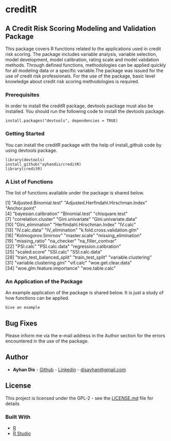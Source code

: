 # creditR
## A Credit Risk Scoring Modeling and Validation Package

This package covers R functions related to the applications used in credit risk scoring. The package includes variable analysis, variable selection, model development, model calibration, rating scale and model validation methods. Through defined functions, methodologies can be applied quickly for all modeling data or a specific variable.The package was issued for the use of credit risk professionals. For the use of the package, basic level knowledge about credit risk scoring methodologies is required.
### Prerequisites
In order to install the creditR package, devtools package must also be installed. You should run the following code to install the devtools package.
```
install.packages("devtools", dependencies = TRUE) 
```

### Getting Started
You can install the creditR package with the help of install_github code by using devtools package.
```
library(devtools)
install_github("ayhandis/creditR)
library(creditR)
```

### A List of Functions
The list of functions available under the package is shared below.

 [1] "Adjusted.Binomial.test"              "Adjusted.Herfindahl.Hirschman.Index" "Anchor.point"                       
 [4] "bayesian.calibration"                "Binomial.test"                       "chisquare.test"                     
 [7] "correlation.cluster"                 "Gini.univariate"                     "Gini.univariate.data"               
[10] "Gini_elimination"                    "Herfindahl.Hirschman.Index"          "IV.calc"                            
[13] "IV.calc.data"                        "IV_elimination"                      "k.fold.cross.validation.glm"        
[16] "Kolmogorov.Smirnov"                  "master.scale"                        "missing_elimination"                
[19] "missing_ratio"                       "na_checker"                          "na_filler_contvar"                  
[22] "PSI.calc"                            "PSI.calc.data"                       "regression.calibration"             
[25] "scaled.score"                        "SSI.calc"                            "SSI.calc.data"                      
[28] "train_test_balanced_split"           "train_test_split"                    "variable.clustering"                
[31] "variable.clustering.gini"            "vif.calc"                            "woe.get.clear.data"                 
[34] "woe.glm.feature.importance"          "woe.table.calc"

### An Application of the Package
An example application of the package is shared below. It is just a study of how functions can be applied.

```
Give an example
```

## Bug Fixes

Please inform me via the e-mail address in the Author section for the errors encountered in the use of the package.

## Author

* **Ayhan Dis**  - [Github](https://github.com/ayhandis) - [Linkedin](https://www.linkedin.com/in/ayhandis/)  - disayhan@gmail.com

## License

This project is licensed under the GPL-2 - see the [LICENSE.md](LICENSE.md) file for details

### Built With

* [R](https://cran.r-project.org/)
* [R Studio](https://www.rstudio.com/) 
